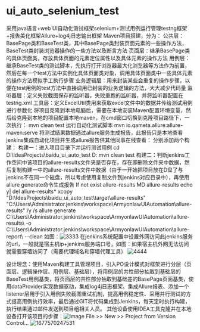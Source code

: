 # ui_auto_selenium_test
采用java语言+web UI自动化测试框架selenium+测试用例运行管理testng框架+报告美化框架Allure+log4j日志输出框架
Maven项目搭建，分为：
公共层：BasePage类和BaseTest类，其中BasePage类封装页面元素的一些操作方法，BaseTest类封装浏览器操作的一些方法以及断言方法
页面层：继承BasePage类的具体页面类，存放具体页面的元素定位属性以及具体元素的操作方法
用例层：继承BaseTest类的测试脚本，先执行打开浏览器最大化浏览器等方法作为前置，然后在每一个test方法中实例化具体页面类对象，调用具体页面类中一些具体元素的操作方法模拟手工执行步骤
业务逻辑层：用来封装某些会重复的操作步骤，以便在test用例的test方法中直接调用已封装的业务逻辑的方法，大大减少代码量
监听器层：定义失败截图保存的监听器，失败重跑的监听器，并将监听器配置在testng.xml
工具层：定义ExcelUtil类用来获取excel文件中的数据并传给测试用例进行参数化
将项目克隆到本地电脑后，需要在本地安装Maven配置环境变量，然后给克隆到本地的项目配置本地maven，在cmd窗口切换到克隆项目路径下，一次执行：
mvn clean test  运行自动化测试脚本
mvn io.qameta.allure:allure-maven:serve   将测试结果数据通过allure服务生成报告，此报告只是本地查看
jenkins集成自动化项目并生成allure报告供其他同事在线查看：
分别添加两个构建：
构建一：进入项目目录下并运行测试用例
cd D:\IdeaProjects\baidu_ui_auto_test
D:
mvn clean test
构建二：判断jenkins工作空间中该项目的allure-results文件夹是否存在，存在即删除文件夹中数据，然后复制构建一中的allure-results文件中数据（由于一开始把项目放在D盘了与jenkins不在同一个磁盘，所以考虑使用复制文件到jenkins对应目录中），再使用allure generate命令生成报告
If not exist allure-results MD allure-results
echo y| del allure-results\*
xcopy "D:\IdeaProjects\baidu_ui_auto_test\target\allure-results" "C:\Users\Administrator\.jenkins\workspace\ArmyonlawUIAutomation\allure-results" /y /s
allure generate C:\Users\Administrator\.jenkins\workspace\ArmyonlawUIAutomation\allure-results\ -o C:\Users\Administrator\.jenkins\workspace\ArmyonlawUIAutomation\allure-report\ --clean
如图：![3333](https://user-images.githubusercontent.com/42194910/222091514-8d6630eb-08c2-4ca3-b813-56bcdaa61c02.png)
在jenkins系统配置中设置外网访问此jenkins服务的url，一般就是宿主机ip+jenkins服务端口号，如图：如果宿主机外网无法访问就需要穿墙访问了（需要代理域名和穿墙代理工具）
![4444](https://user-images.githubusercontent.com/42194910/222091095-298a2d5a-10e2-4e72-bd9f-1550050dbaa4.png)

设计理念：使用Maven构建工具管理项目，引入PO设计模式对框架进行分层（页面层、逻辑操作层、用例层、基础层），将用例层的共性部分抽取到基础层的BaseTest用例基类，将页面层的共性部分抽取到基础差的BasePage页面基类，使用dataProvider实现数据驱动，集成log4j日志框架、集成Allure报表、添加一个listener层用于引入用例失败截图重试机制，提高用例稳定性、采用并行测试的方式提高用例执行效率，最后通过GIT将代码集成到Jenkins，每天定时执行构建，执行结果通过邮件发送到项目组相关人员。
其他设备使用IDEA工具克隆并在本地设备打开该项目的步骤：![image](https://user-images.githubusercontent.com/42194910/221786326-1d00afa3-e549-4a7a-bc0e-1e2c9e6535ea.png)
File >> New >> Project from Version Control...
![1677570247531](https://user-images.githubusercontent.com/42194910/221786827-1007f0c1-d5da-4514-8a42-60385929eea3.png)
